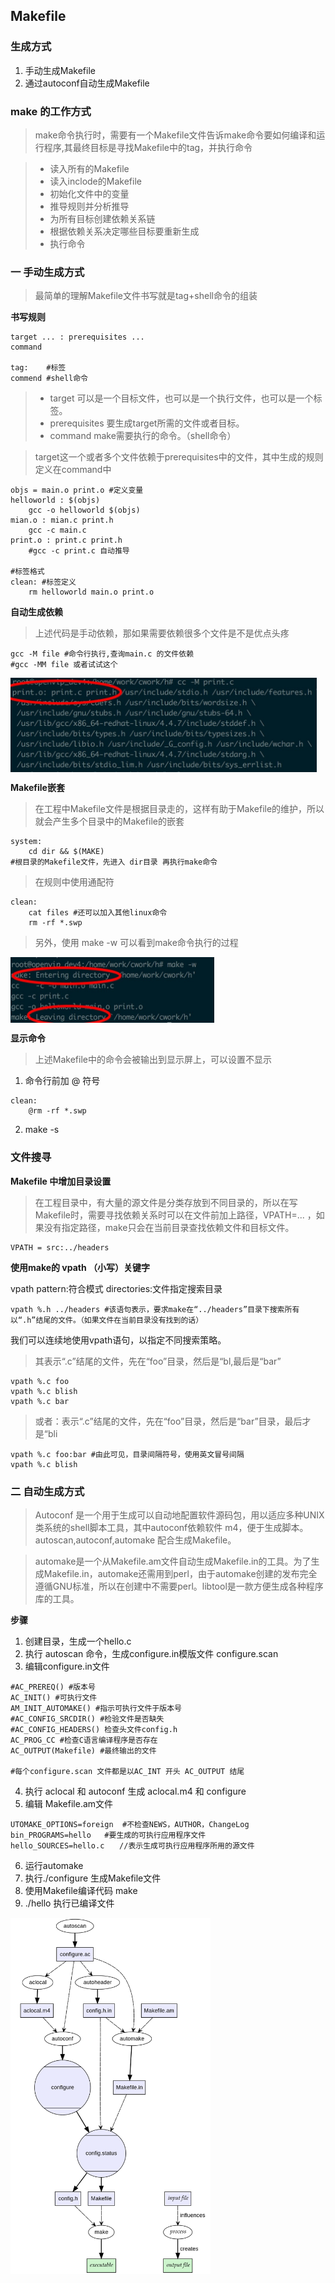 ## Makefile

### 生成方式

1. 手动生成Makefile
2. 通过autoconf自动生成Makefile

### make 的工作方式

>make命令执行时，需要有一个Makefile文件告诉make命令要如何编译和运行程序,其最终目标是寻找Makefile中的tag，并执行命令

>* 读入所有的Makefile
>* 读入inclode的Makefile
>* 初始化文件中的变量
>* 推导规则并分析推导
>* 为所有目标创建依赖关系链
>* 根据依赖关系决定哪些目标要重新生成
>* 执行命令


### 一 手动生成方式

>最简单的理解Makefile文件书写就是tag+shell命令的组装

**书写规则**

```shell
target ... : prerequisites ...
command

tag:	#标签
commend	#shell命令
```

>* target 可以是一个目标文件，也可以是一个执行文件，也可以是一个标签。
>* prerequisites 要生成target所需的文件或者目标。
>* command make需要执行的命令。（shell命令）

>target这一个或者多个文件依赖于prerequisites中的文件，其中生成的规则定义在command中

```shell
objs = main.o print.o #定义变量
helloworld : $(objs)
	gcc -o helloworld $(objs)
mian.o : mian.c print.h
	gcc -c main.c
print.o : print.c print.h
	#gcc -c print.c 自动推导

#标签格式
clean: #标签定义
	rm helloworld main.o print.o
```

**自动生成依赖**
>上述代码是手动依赖，那如果需要依赖很多个文件是不是优点头疼

```shell
gcc -M file #命令行执行,查询main.c 的文件依赖
#gcc -MM file 或者试试这个
```
<img src="https://github.com/jiashaokun/doc/blob/master/txt/cc-m.jpg" width = "490" height = "151" align=center />

**Makefile嵌套**
>在工程中Makefile文件是根据目录走的，这样有助于Makefile的维护，所以就会产生多个目录中的Makefile的嵌套

```shell
system:
	cd dir && $(MAKE)
#根目录的Makefile文件，先进入 dir目录 再执行make命令
```

>在规则中使用通配符

```shell
clean:
	cat files #还可以加入其他linux命令
	rm -rf *.swp
```

>另外，使用 make -w 可以看到make命令执行的过程

<img src="https://github.com/jiashaokun/doc/blob/master/txt/make-w.jpg" width = "326" height = "105" align=center />

**显示命令**
>上述Makefile中的命令会被输出到显示屏上，可以设置不显示

1. 命令行前加 @ 符号
```shell
clean:
	@rm -rf *.swp
```
2. make -s

### 文件搜寻

**Makefile 中增加目录设置**

>在工程目录中，有大量的源文件是分类存放到不同目录的，所以在写Makefile时，需要寻找依赖关系时可以在文件前加上路径，VPATH=... ，如果没有指定路径，make只会在当前目录查找依赖文件和目标文件。

```shell
VPATH = src:../headers
```

**使用make的 vpath （小写）关键字**

vpath <pattern> <directories>
pattern:符合模式
directories:文件指定搜索目录

```shell
vpath %.h ../headers #该语句表示，要求make在“../headers”目录下搜索所有以“.h”结尾的文件。（如果文件在当前目录没有找到的话）
```

我们可以连续地使用vpath语句，以指定不同搜索策略。
>其表示“.c”结尾的文件，先在“foo”目录，然后是“bl,最后是“bar”

```shell
vpath %.c foo
vpath %.c blish
vpath %.c bar
```

>或者：表示“.c”结尾的文件，先在“foo”目录，然后是“bar”目录，最后才是“bli

```shell
vpath %.c foo:bar #由此可见，目录间隔符号，使用英文冒号间隔
vpath %.c blish
```


### 二 自动生成方式

>Autoconf 是一个用于生成可以自动地配置软件源码包，用以适应多种UNIX类系统的shell脚本工具，其中autoconf依赖软件 m4，便于生成脚本。
autoscan,autoconf,automake 配合生成Makefile。

>automake是一个从Makefile.am文件自动生成Makefile.in的工具。为了生成Makefile.in，automake还需用到perl，由于automake创建的发布完全遵循GNU标准，所以在创建中不需要perl。libtool是一款方便生成各种程序库的工具。

**步骤**
1. 创建目录，生成一个hello.c
2. 执行 autoscan 命令，生成configure.in模版文件 configure.scan
3. 编辑configure.in文件
```shell
#AC_PREREQ() #版本号
AC_INIT() #可执行文件
AM_INIT_AUTOMAKE() #指示可执行文件于版本号
#AC_CONFIG_SRCDIR() #检验文件是否缺失
#AC_CONFIG_HEADERS() 检查头文件config.h
AC_PROG_CC #检查C语言编译程序是否存在
AC_OUTPUT(Makefile) #最终输出的文件

#每个configure.scan 文件都是以AC_INT 开头 AC_OUTPUT 结尾
```
4. 执行 aclocal 和 autoconf 生成 aclocal.m4 和 configure
5. 编辑 Makefile.am文件
```shell
UTOMAKE_OPTIONS=foreign  #不检查NEWS，AUTHOR，ChangeLog
bin_PROGRAMS=hello   #要生成的可执行应用程序文件
hello_SOURCES=hello.c　　//表示生成可执行应用程序所用的源文件
```
6. 运行automake
7. 执行./configure 生成Makefile文件
8. 使用Makefile编译代码  make
9. ./hello 执行已编译文件

<img src="https://github.com/jiashaokun/doc/blob/master/txt/auto.png" width = "320" height = "570" align=center />
